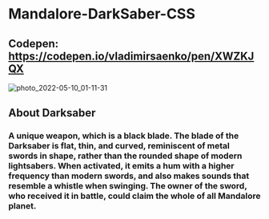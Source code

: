 # Mandalore-DarkSaber-CSS

## Codepen: https://codepen.io/vladimirsaenko/pen/XWZKJQX

![photo_2022-05-10_01-11-31](https://user-images.githubusercontent.com/56477695/167679880-712a70ac-f157-4eee-a07a-2b941bd848f0.jpg)

## About Darksaber

### A unique weapon, which is a black blade. The blade of the Darksaber is flat, thin, and curved, reminiscent of metal swords in shape, rather than the rounded shape of modern lightsabers. When activated, it emits a hum with a higher frequency than modern swords, and also makes sounds that resemble a whistle when swinging. The owner of the sword, who received it in battle, could claim the whole of all Mandalore planet. 
